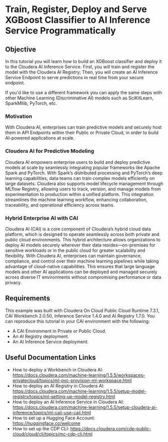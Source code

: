 # Train, Register, Deploy and Serve XGBoost Classifier to AI Inference Service Programmatically

## Objective

In this tutorial you will learn how to build an XGBoost classifier and deploy it to the Cloudera AI Inference Service. First, you will train and register the model with the Cloudera AI Registry; Then, you will create an AI Inference Service Endpoint to serve predictions in real time from your secure endpoint.

If you'd like to use a different framework you can apply the same steps with other Machine Learning (Discriminative AI) models such as SciKitLearn, SparkMllib, PyTorch, etc.

### Motivation

With Cloudera AI, enterprises can train predictive models and securely host them in API Endpoints within their Public or Private Cloud, in order to build AI-powered applications at scale.

### Cloudera AI for Predictive Modeling

Cloudera AI empowers enterprise users to build and deploy predictive models at scale by seamlessly integrating popular frameworks like Apache Spark and PyTorch. With Spark’s distributed processing and PyTorch’s deep learning capabilities, data teams can train complex models efficiently on large datasets. Cloudera also supports model lifecycle management through MLflow Registry, allowing users to track, version, and manage models from experimentation to production within a unified platform. This integration streamlines the machine learning workflow, enhancing collaboration, traceability, and operational efficiency across teams.

### Hybrid Enterprise AI with CAI

Cloudera AI (CAI) is a core component of Cloudera’s hybrid cloud data platform, which is designed to operate seamlessly across both private and public cloud environments. This hybrid architecture allows organizations to deploy AI models securely wherever their data resides—on-premises for sensitive workloads or in the public cloud for greater scalability and flexibility. With Cloudera AI, enterprises can maintain governance, compliance, and control over their machine learning pipelines while taking advantage of cloud-native capabilities. This ensures that large language models and other AI applications can be deployed and managed securely across diverse IT environments without compromising performance or data privacy.

## Requirements

This example was built with Cloudera On Cloud Public Cloud Runtime 7.3.1, CAI Workbench 2.0.50, Inference Service 1.4.0 and AI Registry 1.7.0. You can reproduce this tutorial in your CAI environment with the following:

* A CAI Environment in Private or Public Cloud.
* An AI Registry deployment.
* An AI Inference Service deployment.

## Useful Documentation Links

* How to deploy a Workbench in Cloudera AI: https://docs.cloudera.com/machine-learning/1.5.5/workspaces-privatecloud/topics/ml-pvc-provision-ml-workspace.html
* How to deploy an AI Registry in Cloudera AI: https://docs.cloudera.com/machine-learning/1.5.5/setup-model-registry/topics/ml-setting-up-model-registry.html
* How to deploy an AI Inference Service in Cloudera AI: https://docs.cloudera.com/machine-learning/1.5.5/setup-cloudera-ai-inference/topics/ml-caii-use-caii.html
* How to set up a Hugging Face Account: https://huggingface.co/welcome
* How to set up the CDP CLI: https://docs.cloudera.com/cdp-public-cloud/cloud/cli/topics/mc-cdp-cli.html

